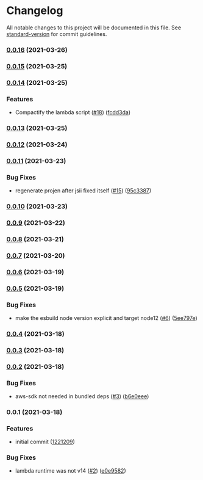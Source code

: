 # Changelog

All notable changes to this project will be documented in this file. See [standard-version](https://github.com/conventional-changelog/standard-version) for commit guidelines.

### [0.0.16](https://github.com/wheatstalk/fargate-spot-fallback/compare/v0.0.15...v0.0.16) (2021-03-26)

### [0.0.15](https://github.com/wheatstalk/fargate-spot-fallback/compare/v0.0.14...v0.0.15) (2021-03-25)

### [0.0.14](https://github.com/wheatstalk/fargate-spot-fallback/compare/v0.0.13...v0.0.14) (2021-03-25)


### Features

* Compactify the lambda script ([#18](https://github.com/wheatstalk/fargate-spot-fallback/issues/18)) ([fcdd3da](https://github.com/wheatstalk/fargate-spot-fallback/commit/fcdd3dada5746e32d2de0335beca18340cd2603a))

### [0.0.13](https://github.com/wheatstalk/fargate-spot-fallback/compare/v0.0.12...v0.0.13) (2021-03-25)

### [0.0.12](https://github.com/wheatstalk/fargate-spot-fallback/compare/v0.0.11...v0.0.12) (2021-03-24)

### [0.0.11](https://github.com/wheatstalk/fargate-spot-fallback/compare/v0.0.10...v0.0.11) (2021-03-23)


### Bug Fixes

* regenerate projen after jsii fixed itself ([#15](https://github.com/wheatstalk/fargate-spot-fallback/issues/15)) ([95c3387](https://github.com/wheatstalk/fargate-spot-fallback/commit/95c33876cce38ebd2a4e66900e621e9858694f0a))

### [0.0.10](https://github.com/wheatstalk/fargate-spot-fallback/compare/v0.0.9...v0.0.10) (2021-03-23)

### [0.0.9](https://github.com/wheatstalk/fargate-spot-fallback/compare/v0.0.8...v0.0.9) (2021-03-22)

### [0.0.8](https://github.com/wheatstalk/fargate-spot-fallback/compare/v0.0.7...v0.0.8) (2021-03-21)

### [0.0.7](https://github.com/wheatstalk/fargate-spot-fallback/compare/v0.0.6...v0.0.7) (2021-03-20)

### [0.0.6](https://github.com/wheatstalk/fargate-spot-fallback/compare/v0.0.5...v0.0.6) (2021-03-19)

### [0.0.5](https://github.com/wheatstalk/fargate-spot-fallback/compare/v0.0.4...v0.0.5) (2021-03-19)


### Bug Fixes

* make the esbuild node version explicit and target node12 ([#6](https://github.com/wheatstalk/fargate-spot-fallback/issues/6)) ([5ee797e](https://github.com/wheatstalk/fargate-spot-fallback/commit/5ee797e9494ae213b6599661ded3cfc748468ead))

### [0.0.4](https://github.com/wheatstalk/fargate-spot-fallback/compare/v0.0.3...v0.0.4) (2021-03-18)

### [0.0.3](https://github.com/wheatstalk/fargate-spot-fallback/compare/v0.0.2...v0.0.3) (2021-03-18)

### [0.0.2](https://github.com/wheatstalk/fargate-spot-fallback/compare/v0.0.1...v0.0.2) (2021-03-18)


### Bug Fixes

* aws-sdk not needed in bundled deps ([#3](https://github.com/wheatstalk/fargate-spot-fallback/issues/3)) ([b6e0eee](https://github.com/wheatstalk/fargate-spot-fallback/commit/b6e0eeed489636f9b27c794ca202c87b5cc1f923))

### 0.0.1 (2021-03-18)


### Features

* initial commit ([1221209](https://github.com/wheatstalk/fargate-spot-fallback/commit/1221209c1cadc3af15c16f7e03bf60b7605b1a93))


### Bug Fixes

* lambda runtime was not v14 ([#2](https://github.com/wheatstalk/fargate-spot-fallback/issues/2)) ([e0e9582](https://github.com/wheatstalk/fargate-spot-fallback/commit/e0e9582b97be716bbdbce4d89972e2dc4ed63d6f))
